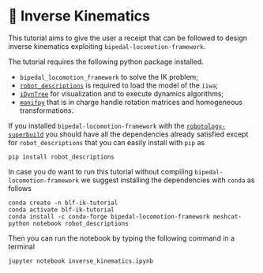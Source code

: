 # 🤖 Inverse Kinematics

This tutorial aims to give the user a receipt that can be followed to design inverse kinematics exploiting `bipedal-locomotion-framework`.

The tutorial requires the following python package installed.

- `bipedal_locomotion_framework` to solve the IK problem;
- [`robot_descriptions`](https://github.com/robot-descriptions/robot_descriptions.py) is required to load the model of the `iiwa`;
- [`iDynTree`](https://github.com/robotology/idyntree) for visualization and to execute dynamics algorithms;
- [`manifpy`](https://github.com/artivis/manif) that is in charge handle rotation matrices and homogeneous transformations.

If you installed `bipedal-locomotion-framework` with the [`robotology-superbuild`](https://github.com/robotology/robotology-superbuild) you should have all the dependencies already satisfied except for `robot_descriptions` that you can easily install with `pip` as
```console
pip install robot_descriptions
```

In case you do want to run this tutorial without compiling `bipedal-locomotion-framework` we suggest installing the dependencies with `conda` as follows
```console
conda create -n blf-ik-tutorial
conda activate blf-ik-tutorial
conda install -c conda-forge bipedal-locomotion-framework meshcat-python notebook robot_descriptions
```

Then you can run the notebook by typing the following command in a terminal
```console
jupyter notebook inverse_kinematics.ipynb
```
